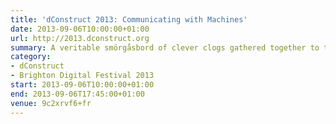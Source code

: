```yaml
---
title: 'dConstruct 2013: Communicating with Machines'
date: 2013-09-06T10:00:00+01:00
url: http://2013.dconstruct.org
summary: A veritable smörgåsbord of clever clogs gathered together to twist our perceptions of technology and culture.
category:
- dConstruct
- Brighton Digital Festival 2013
start: 2013-09-06T10:00:00+01:00
end: 2013-09-06T17:45:00+01:00
venue: 9c2xrvf6+fr
---
```

